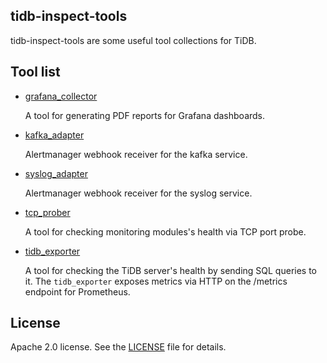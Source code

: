 tidb-inspect-tools
------

tidb-inspect-tools are some useful tool collections for TiDB.

## Tool list

- [grafana_collector](https://github.com/pingcap/tidb-inspect-tools/tree/master/grafana_collector)

  A tool for generating PDF reports for Grafana dashboards.

- [kafka_adapter](https://github.com/pingcap/tidb-inspect-tools/tree/master/kafka_adapter)

  Alertmanager webhook receiver for the kafka service.

- [syslog_adapter](https://github.com/pingcap/tidb-inspect-tools/tree/master/syslog_adapter)

  Alertmanager webhook receiver for the syslog service.

- [tcp_prober](https://github.com/pingcap/tidb-inspect-tools/tree/master/tcp_prober)

  A tool for checking monitoring modules's health via TCP port probe.

- [tidb_exporter](https://github.com/pingcap/tidb-inspect-tools/tree/master/tidb_exporter)

  A tool for checking the TiDB server's health by sending SQL queries to it. The `tidb_exporter` exposes metrics via HTTP on the /metrics endpoint for Prometheus.

## License
Apache 2.0 license. See the [LICENSE](https://github.com/pingcap/tidb-inspect-tools/blob/master/LICENSE) file for details.
